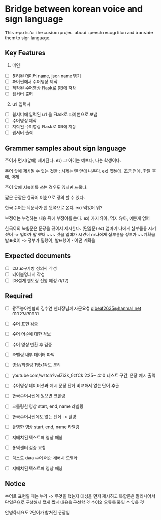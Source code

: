 # Bridge between korean voice and sign language

This repo is for the custom project about speech recognition and translate them to sign language.

## Key Features

1. 메인

- [ ] 분리된 데이터 name, json name 엮기
- [ ] 파이썬에서 수어영상 제작
- [ ] 제작된 수어영상 Flask로 DB에 저장
- [ ] 웹서버 출력

2. url 입력시

- [ ] 웹서버에 입력된 url 을 Flask로 파이썬으로 보냄
- [ ] 수어영상 제작
- [ ] 제작된 수어영상 Flask로 DB에 저장
- [ ] 웹서버 출력
  
## Grammer samples about sign language

주어가 먼저(앞에) 제시된다.
ex) 그 아이는 예쁘다, 나는 학생이다.

주어 앞에 제시될 수 있는 것들 : 시제는 맨 앞에 나온다.
ex) 옛날에, 조금 전에, 한달 후에, 어제

주어 앞에 서술어를 쓰는 경우도 있지만 드물다.

짧은 문장은 한국어 어순으로 정의 할 수 있다.

한국 수어는 의문사가 맨 뒷쪽으로 온다.
ex) 먹었어 뭐?

부정어는 부정하는 내용 뒤에 부정어를 쓴다.
ex) 가지 않아, 먹지 않아, 예쁜게 없어

한국어의 복합문은 문장을 끊어서 제시한다.
(단일문)
ex) 엄마가 나에게 심부름을 시키셨어
-> 엄마가 말 했어 ~~~ 것을
엄마가 시켰어 or나에게 심부름을
정부가 ~~계획을 발표했어
-> 정부가 말했어, 발표했어 - 어떤 계획을

## Expected documents

- [ ] DB 요구사항 정의서 작성
- [ ] 테이블명세서 작성
- [ ] DB설계 멘토링 진행 예정 (1/12)

## Required 

- [ ] 광주농아인협회 김수연 센터장님께 자문요청 gjbeaf2635@hanmail.net 01027470931
- [ ] 수어 표현 검증
- [ ] 수어 어순에 대한 정보
- [ ] 수어 영상 변환 후 검증
- [ ] 라벨링 내부 데이터 파악
- [ ] 영상/라벨링 1명x1각도 분리
- [ ] youtube.com/watch?v=lZi3k_GzfCk 2:25~ 4:10 테스트 구간, 문장 예시 출력
- [ ] 수어영상 데이터셋과 예시 문장 단어 비교해서 없는 단어 추출
- [ ] 한국수어사전에 있으면 크롤링
- [ ] 크롤링한 영상 start, end, name 라벨링
- [ ] 한국수어사전에도 없는 단어 -> 촬영
- [ ] 촬영한 영상 start, end, name 라벨링
- [ ] 재배치된 텍스트에 영상 매칭
- [ ] 통역센터 검증 요청
- [ ] 텍스트 data 수어 어순 재배치 모델화
- [ ] 재배치된 텍스트에 영상 매칭


## Notice 

수어로 표현할 때는 누가 -> 무엇을 했는지
대상을 먼저 제시하고
복합문은 잘라내어서 단일문으로 구성해서 짧게 짧게 내용을 구성할 것
수어의 오류를 줄일 수 있을 것

안녕하세요도 2단어가 합쳐진 문장임
